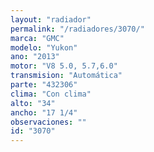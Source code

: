 ```yaml
---
layout: "radiador"
permalink: "/radiadores/3070/"
marca: "GMC"
modelo: "Yukon"
ano: "2013"
motor: "V8 5.0, 5.7,6.0"
transmision: "Automática"
parte: "432306"
clima: "Con clima"
alto: "34"
ancho: "17 1/4"
observaciones: ""
id: "3070"
---
```


